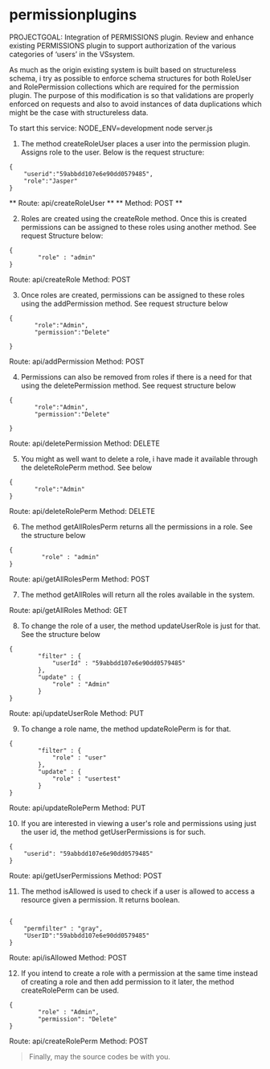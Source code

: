 # permissionplugins

PROJECTGOAL: Integration of PERMISSIONS plugin. Review and enhance existing PERMISSIONS plugin to support authorization of the various categories of ‘users’ in the VSsystem.


As much as the origin existing system is built based on structureless schema, i try as possible to enforce schema structures for both RoleUser and RolePermission collections which are required for the permission plugin. The purpose of this modification is so that validations are properly enforced on requests and also to avoid instances of data duplications which might be the case with structureless data.


To start this service: NODE_ENV=development node server.js

1. The method createRoleUser places a user into the permission plugin. Assigns role to the user. Below is the request structure:
```
{
    "userid":"59abbdd107e6e90dd0579485",
    "role":"Jasper"
}
```

** Route: api/createRoleUser **
** Method: POST **

2. Roles are created using the createRole method. Once this is created permissions can be assigned to these roles using another method. See request Structure below:

```
{
        "role" : "admin"
}
```
Route: api/createRole
Method: POST

3. Once roles are created, permissions can be assigned to these roles using the addPermission method. See request structure below 
```
{
       "role":"Admin",
       "permission":"Delete"
    
}
```

Route: api/addPermission
Method: POST

4. Permissions can also be removed from roles if there is a need for that using the deletePermission method. See request structure below
```
{
       "role":"Admin",
       "permission":"Delete"
    
}
```

Route: api/deletePermission
Method: DELETE

5. You might as well want to delete a role, i have made it available through the deleteRolePerm method. See below

```
{
       "role":"Admin"
}
```

Route: api/deleteRolePerm
Method: DELETE

6. The method getAllRolesPerm returns all the permissions in a role. See the structure below
```
{
         "role" : "admin"
}
```


Route: api/getAllRolesPerm
Method: POST

7. The method getAllRoles will return all the roles available in the system.

Route: api/getAllRoles
Method: GET

8. To change the role of a user, the method updateUserRole is just for that. See the structure below 

```
{
        "filter" : {
            "userId" : "59abbdd107e6e90dd0579485"
        },
        "update" : {
            "role" : "Admin"
        }
}
```


Route: api/updateUserRole
Method: PUT


9. To change a role name, the method updateRolePerm is for that.

```
{
        "filter" : {
            "role" : "user"
        },
        "update" : {
            "role" : "usertest"
        }
}
```


Route: api/updateRolePerm
Method: PUT

10. If you are interested in viewing a user's role and permissions using just the user id, the method getUserPermissions is for such.

```    
{
    "userid": "59abbdd107e6e90dd0579485"
}
```


Route: api/getUserPermissions
Method: POST

11. The method isAllowed is used to check if a user is allowed to access a resource given a permission. It returns boolean.
```

{
    "permfilter" : "gray",
    "UserID":"59abbdd107e6e90dd0579485"
}
```

Route: api/isAllowed
Method: POST


12. If you intend to create a role with a permission at the same time instead of creating a role and then add permission to it later, the method createRolePerm can be used.

```
{
        "role" : "Admin",
        "permission": "Delete"
}
```

Route: api/createRolePerm
Method: POST



> Finally, may the source codes be with you.